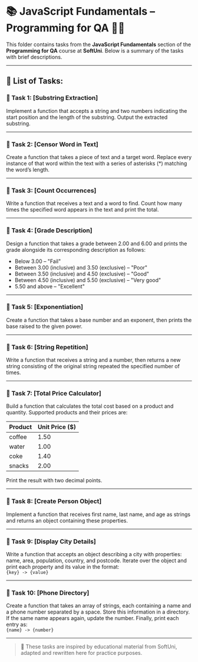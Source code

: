 # 📚 JavaScript Fundamentals – Programming for QA 🧑‍💻

This folder contains tasks from the **JavaScript Fundamentals** section of the **Programming for QA** course at **SoftUni**. Below is a summary of the tasks with brief descriptions.

---

## 🔧 List of Tasks:

### 📝 Task 1: [Substring Extraction]  
Implement a function that accepts a string and two numbers indicating the start position and the length of the substring. Output the extracted substring.

---

### 📝 Task 2: [Censor Word in Text]  
Create a function that takes a piece of text and a target word. Replace every instance of that word within the text with a series of asterisks (*) matching the word’s length.

---

### 📝 Task 3: [Count Occurrences]  
Write a function that receives a text and a word to find. Count how many times the specified word appears in the text and print the total.

---

### 📝 Task 4: [Grade Description]  
Design a function that takes a grade between 2.00 and 6.00 and prints the grade alongside its corresponding description as follows:

- Below 3.00 – "Fail"  
- Between 3.00 (inclusive) and 3.50 (exclusive) – "Poor"  
- Between 3.50 (inclusive) and 4.50 (exclusive) – "Good"  
- Between 4.50 (inclusive) and 5.50 (exclusive) – "Very good"  
- 5.50 and above – "Excellent"

---

### 📝 Task 5: [Exponentiation]  
Create a function that takes a base number and an exponent, then prints the base raised to the given power.

---

### 📝 Task 6: [String Repetition]  
Write a function that receives a string and a number, then returns a new string consisting of the original string repeated the specified number of times.

---

### 📝 Task 7: [Total Price Calculator]  
Build a function that calculates the total cost based on a product and quantity. Supported products and their prices are:

| Product | Unit Price ($) |
|---------|----------------|
| coffee  | 1.50           |
| water   | 1.00           |
| coke    | 1.40           |
| snacks  | 2.00           |

Print the result with two decimal points.

---

### 📝 Task 8: [Create Person Object]  
Implement a function that receives first name, last name, and age as strings and returns an object containing these properties.

---

### 📝 Task 9: [Display City Details]  
Write a function that accepts an object describing a city with properties: name, area, population, country, and postcode. Iterate over the object and print each property and its value in the format:  
`{key} -> {value}`

---

### 📝 Task 10: [Phone Directory]  
Create a function that takes an array of strings, each containing a name and a phone number separated by a space. Store this information in a directory. If the same name appears again, update the number. Finally, print each entry as:  
`{name} -> {number}`

---

> 📝 These tasks are inspired by educational material from SoftUni, adapted and rewritten here for practice purposes.
